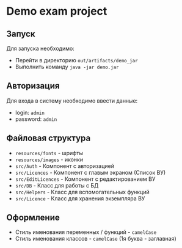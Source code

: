 # Demo exam project

## Запуск

Для запуска необходимо:

- Перейти в директорию `out/artifacts/demo_jar`
- Выполнить команду `java -jar demo.jar`

## Авторизация

Для входа в систему необходимо ввести данные:

- login: `admin`
- password: `admin` 

## Файловая структура

- `resources/fonts` - шрифты
- `resources/images` - иконки
- `src/Auth` - Компонент с авторизацией
- `src/Licences` - Компонент с главым экраном (Список ВУ)
- `src/EditLicences` - Компонент с редактированием ВУ
- `src/DB` - Класс для работы с БД
- `src/Helpers` - Класс для вспомогательных функций
- `src/Licence` - Класс для хранения экземпляра ВУ

## Оформление

- Стиль именования переменных / функций - `camelCase`
- Стиль именования классов - `camelCase` (1я буква - заглавная)
